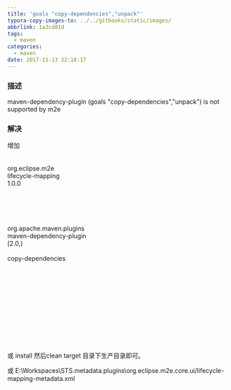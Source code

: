 ```yaml
---
title: 'goals "copy-dependencies","unpack"'
typora-copy-images-to: ../../gitbooks/static/images/
abbrlink: 1a3cd81d
tags:
  - maven
categories:
  - maven
date: 2017-11-13 22:18:17
---
```


### 描述
maven-dependency-plugin (goals "copy-dependencies","unpack") is not supported by m2e 

### 解决
增加
<pluginManagement>  
            <plugins>  
                <plugin>  
                    <groupId>org.eclipse.m2e</groupId>  
                    <artifactId>lifecycle-mapping</artifactId>  
                    <version>1.0.0</version>  
                    <configuration>  
                        <lifecycleMappingMetadata>  
                            <pluginExecutions>  
                                <pluginExecution>  
                                    <pluginExecutionFilter>  
                                        <groupId>org.apache.maven.plugins</groupId>  
                                        <artifactId>maven-dependency-plugin</artifactId>  
                                        <versionRange>[2.0,)</versionRange>  
                                        <goals>  
                                            <goal>copy-dependencies</goal>  
                                        </goals>  
                                    </pluginExecutionFilter>  
                                    <action>  
                                        <ignore />  
                                    </action>  
                                </pluginExecution>  
                            </pluginExecutions>  
                        </lifecycleMappingMetadata>  
                    </configuration>  
                </plugin>  
            </plugins>  
        </pluginManagement>
		
或
install 然后clean
target 目录下生产目录即可。

或
E:\Workspaces\STS\.metadata\.plugins\org.eclipse.m2e.core.ui/lifecycle-mapping-metadata.xml
